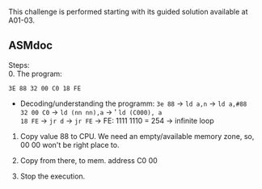 
This challenge is performed starting with its guided solution available at A01-03.

## ASMdoc

Steps:  
0. The program:  
```hex
3E 88 32 00 C0 18 FE
```
  - Decoding/understanding the programm:
    `3e 88` -> `ld a,n` -> `ld a,#88`   
    `32 00 C0` -> `ld (nn nn),a` -> ' `ld (C000), a`  
    `18 FE` -> `jr d` -> `jr FE` -> FE: 1111 1110 = 254 -> infinite loop  
    
1. Copy value 88 to CPU.
   We need an empty/available memory zone, so, 00 00 won't be right place to.

3. Copy from there, to mem. address C0 00
4. Stop the execution.

